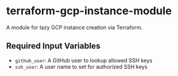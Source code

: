 # terraform-gcp-instance-module

A module for lazy GCP instance creation via Terraform.

## Required Input Variables

* `github_user`: A GitHub user to lookup allowed SSH keys
* `ssh_user`: A user name to set for authorized SSH keys
